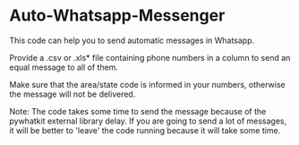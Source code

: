 # Auto-Whatsapp-Messenger
This code can help you to send automatic messages in Whatsapp.

Provide a .csv or .xls* file containing phone numbers in a column to send an
equal message to all of them.

Make sure that the area/state code is informed in your
numbers, otherwise the message will not be delivered.

Note: The code takes some time to send the message because of the
pywhatkit external library delay. If you are going to send a lot of
messages, it will be better to 'leave' the code running because it
will take some time.
